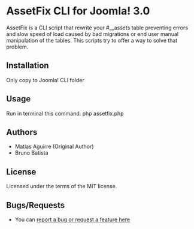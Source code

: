 AssetFix CLI for Joomla! 3.0
============================

AssetFix is a CLI script that rewrite your #__assets table preventing errors and slow speed of load caused by bad migrations or
end user manual manipulation of the tables. This scripts try to offer a way to solve that problem.

## Installation

Only copy to Joomla! CLI folder

## Usage

Run in terminal this command:
php assetfix.php

## Authors

* Matias Aguirre (Original Author)
* Bruno Batista

## License

Licensed under the terms of the MIT license.

## Bugs/Requests

* You can [report a bug or request a feature here](http://github.com/brunobatista/cli_assetfix/issues)